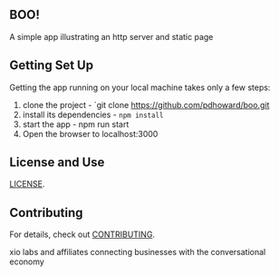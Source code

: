 
## BOO!

A simple app illustrating an http server and static page


## Getting Set Up


Getting the app running on your local machine takes only a few steps:

1. clone the project - `git clone https://github.com/pdhoward/boo.git
2. install its dependencies - `npm install`
3. start the app - npm run start
4. Open the browser to localhost:3000


## License and Use
 [LICENSE](LICENSE.txt).

## Contributing

For details, check out [CONTRIBUTING](.github/CONTRIBUTING.md).



xio labs and affiliates
connecting businesses with the conversational economy
